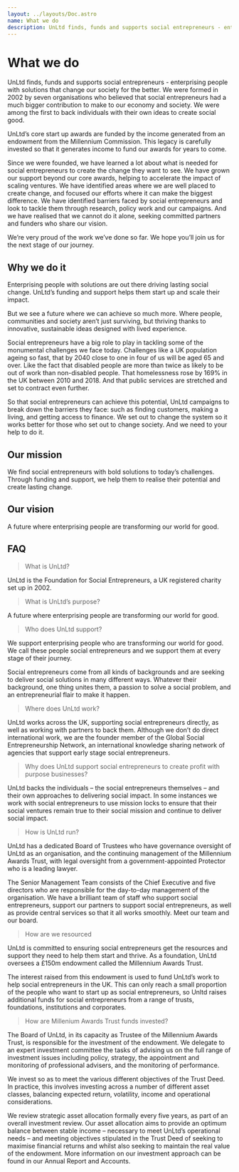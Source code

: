 ```yaml
---
layout: ../layouts/Doc.astro
name: What we do
description: UnLtd finds, funds and supports social entrepreneurs - enterprising people with solutions that change our society for the better. We were formed in 2002 by seven organisations who believed that social entrepreneurs had a much bigger contribution to make to our economy and society. We were among the first to back individuals with their own ideas to create social good.
---
```


# What we do

UnLtd finds, funds and supports social entrepreneurs - enterprising people with solutions that change our society for the better. We were formed in 2002 by seven organisations who believed that social entrepreneurs had a much bigger contribution to make to our economy and society. We were among the first to back individuals with their own ideas to create social good.

UnLtd’s core start up awards are funded by the income generated from an endowment from the Millennium Commission. This legacy is carefully invested so that it generates income to fund our awards for years to come.

Since we were founded, we have learned a lot about what is needed for social entrepreneurs to create the change they want to see. We have grown our support beyond our core awards, helping to accelerate the impact of scaling ventures. We have identified areas where we are well placed to create change, and focused our efforts where it can make the biggest difference. We have identified barriers faced by social entrepreneurs and look to tackle them through research, policy work and our campaigns. And we have realised that we cannot do it alone, seeking committed partners and funders who share our vision.

We’re very proud of the work we’ve done so far. We hope you’ll join us for the next stage of our journey.

## Why we do it

Enterprising people with solutions are out there driving lasting social change. UnLtd’s funding and support helps them start up and scale their impact.

But we see a future where we can achieve so much more. Where people, communities and society aren’t just surviving, but thriving thanks to innovative, sustainable ideas designed with lived experience.

Social entrepreneurs have a big role to play in tackling some of the monumental challenges we face today. Challenges like a UK population ageing so fast, that by 2040 close to one in four of us will be aged 65 and over. Like the fact that disabled people are more than twice as likely to be out of work than non-disabled people. That homelessness rose by 169% in the UK between 2010 and 2018. And that public services are stretched and set to contract even further.

So that social entrepreneurs can achieve this potential, UnLtd campaigns to break down the barriers they face: such as finding customers, making a living, and getting access to finance. We set out to change the system so it works better for those who set out to change society. And we need to your help to do it.

## Our mission

We find social entrepreneurs with bold solutions to today’s challenges. Through funding and support, we help them to realise their potential and create lasting change.

## Our vision

A future where enterprising people are transforming our world for good.

## FAQ

> What is UnLtd?

UnLtd is the Foundation for Social Entrepreneurs, a UK registered charity set up in 2002.

> What is UnLtd’s purpose?

A future where enterprising people are transforming our world for good.

> Who does UnLtd support?

We support enterprising people who are transforming our world for good. We call these people social entrepreneurs and we support them at every stage of their journey.

Social entrepreneurs come from all kinds of backgrounds and are seeking to deliver social solutions in many different ways. Whatever their background, one thing unites them, a passion to solve a social problem, and an entrepreneurial flair to make it happen.

> Where does UnLtd work?

UnLtd works across the UK, supporting social entrepreneurs directly, as well as working with partners to back them. Although we don’t do direct international work, we are the founder member of the Global Social Entrepreneurship Network, an international knowledge sharing network of agencies that support early stage social entrepreneurs.

> Why does UnLtd support social entrepreneurs to create profit with purpose businesses?

UnLtd backs the individuals – the social entrepreneurs themselves – and their own approaches to delivering social impact. In some instances we work with social entrepreneurs to use mission locks to ensure that their social ventures remain true to their social mission and continue to deliver social impact.

> How is UnLtd run?

UnLtd has a dedicated Board of Trustees who have governance oversight of UnLtd as an organisation, and the continuing management of the Millennium Awards Trust, with legal oversight from a government-appointed Protector who is a leading lawyer.

The Senior Management Team consists of the Chief Executive and five directors who are responsible for the day-to-day management of the organisation. We have a brilliant team of staff who support social entrepreneurs, support our partners to support social entrepreneurs, as well as provide central services so that it all works smoothly. Meet our team and our board.

> How are we resourced

UnLtd is committed to ensuring social entrepreneurs get the resources and support they need to help them start and thrive. As a foundation, UnLtd oversees a £150m endowment called the Millennium Awards Trust.

The interest raised from this endowment is used to fund UnLtd’s work to help social entrepreneurs in the UK. This can only reach a small proportion of the people who want to start up as social entrepreneurs, so Unltd raises additional funds for social entrepreneurs from a range of trusts, foundations, institutions and corporates.

> How are Millenium Awards Trust funds invested?

The Board of UnLtd, in its capacity as Trustee of the Millennium Awards Trust, is responsible for the investment of the endowment. We delegate to an expert investment committee the tasks of advising us on the full range of investment issues including policy, strategy, the appointment and monitoring of professional advisers, and the monitoring of performance.

We invest so as to meet the various different objectives of the Trust Deed. In practice, this involves investing across a number of different asset classes, balancing expected return, volatility, income and operational considerations.

We review strategic asset allocation formally every five years, as part of an overall investment review. Our asset allocation aims to provide an optimum balance between stable income – necessary to meet UnLtd’s operational needs – and meeting objectives stipulated in the Trust Deed of seeking to maximise financial returns and whilst also seeking to maintain the real value of the endowment. More information on our investment approach can be found in our Annual Report and Accounts.

